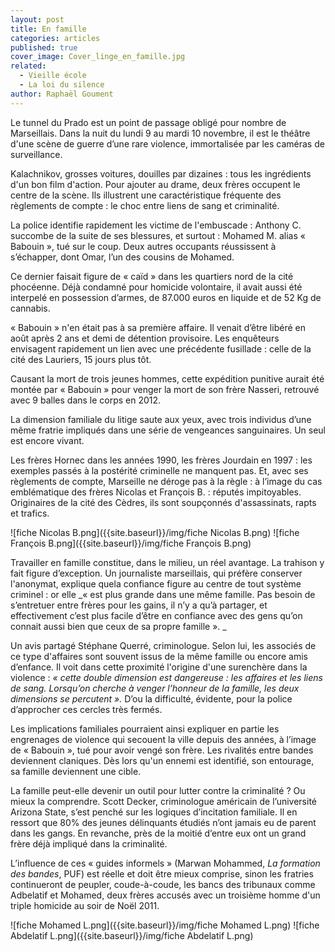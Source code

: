 ```yaml
---
layout: post
title: En famille
categories: articles
published: true
cover_image: Cover_linge_en_famille.jpg
related: 
  - Vieille école
  - La loi du silence
author: Raphaël Goument
---
```








Le tunnel du Prado est un point de passage obligé pour nombre de Marseillais. Dans la nuit du lundi 9 au mardi 10 novembre, il est le théâtre d'une scène de guerre d’une rare violence, immortalisée par les caméras de surveillance.

Kalachnikov, grosses voitures, douilles par dizaines : tous les ingrédients d'un bon film d'action. Pour ajouter au drame, deux frères occupent le centre de la scène. Ils illustrent une caractéristique fréquente des règlements de compte : le choc entre liens de sang et criminalité. 

La police identifie rapidement les victime de l'embuscade : Anthony C. succombe de la suite de ses blessures, et surtout : Mohamed M. alias « Babouin », tué sur le coup. Deux autres occupants réussissent à s’échapper, dont Omar, l’un des cousins de Mohamed.  

Ce dernier faisait figure de « caïd » dans les quartiers nord de la cité phocéenne. Déjà condamné pour homicide volontaire, il avait aussi été interpelé en possession d’armes, de 87.000 euros en liquide et de 52 Kg de cannabis. 

« Babouin » n'en était pas à sa première affaire. Il venait d’être libéré en août après 2 ans et demi de détention provisoire. Les enquêteurs envisagent rapidement un lien avec une précédente fusillade : celle de la cité des Lauriers, 15 jours plus tôt. 

Causant la mort de trois jeunes hommes, cette expédition punitive aurait été montée par    « Babouin » pour venger la mort de son frère Nasseri, retrouvé avec 9 balles dans le corps en 2012. 

La dimension familiale du litige saute aux yeux, avec trois individus d’une même fratrie impliqués dans une série de vengeances sanguinaires. Un seul est encore vivant. 

Les frères Hornec dans les années 1990, les frères Jourdain en 1997 : les exemples passés à la postérité criminelle ne manquent pas. Et, avec ses règlements de compte, Marseille ne déroge pas à la règle : à l’image du cas emblématique des frères Nicolas et François B. : réputés impitoyables. Originaires de la cité des Cèdres, ils sont soupçonnés d'assassinats, rapts et trafics. 

![fiche Nicolas B.png]({{site.baseurl}}/img/fiche Nicolas B.png)
![fiche François B.png]({{site.baseurl}}/img/fiche François B.png)


Travailler en famille constitue, dans le milieu, un réel avantage. La trahison y fait figure d’exception. Un journaliste marseillais, qui préfère conserver l'anonymat, explique quela confiance figure au centre de tout système criminel : or elle _« est plus grande dans une même famille. Pas besoin de s’entretuer entre frères pour les gains, il n’y a qu’à partager, et effectivement c’est plus facile d’être en confiance avec des gens qu’on connait aussi bien que ceux de sa propre famille ». _

Un avis partagé Stéphane Querré, criminologue. Selon lui, les associés de ce type d'affaires sont souvent issus de la même famille ou encore amis d’enfance. Il voit dans cette proximité l'origine d'une surenchère dans la violence : _« cette double dimension est dangereuse : les affaires et les liens de sang. Lorsqu’on cherche à venger l’honneur de la famille, les deux dimensions se percutent »._ D’ou la difficulté, évidente, pour la police d’approcher ces cercles très fermés. 

Les implications familiales pourraient ainsi expliquer en partie les engrenages de violence qui secouent la ville depuis des années, à l’image de « Babouin », tué pour avoir vengé son frère. Les rivalités entre bandes deviennent claniques. Dès lors qu'un ennemi est identifié, son entourage, sa famille deviennent une cible.

La famille peut-elle devenir un outil pour lutter contre la criminalité ? Ou mieux la comprendre. Scott Decker, criminologue américain de l’université Arizona State, s’est penché sur les logiques d’incitation familiale. Il en ressort que 80% des jeunes délinquants étudiés n’ont jamais eu de parent dans les gangs. En revanche, près de la moitié d’entre eux ont un grand frère déjà impliqué dans la criminalité. 

L’influence de ces « guides informels » (Marwan Mohammed, _La formation des bandes_, PUF) est réelle et doit être mieux comprise, sinon les fratries continueront de peupler, coude-à-coude, les bancs des tribunaux comme Adbelatif et Mohamed, deux frères accusés avec un troisième homme d'un triple homicide au soir de Noël 2011.
 

![fiche Mohamed L.png]({{site.baseurl}}/img/fiche Mohamed L.png)
![fiche Abdelatif L.png]({{site.baseurl}}/img/fiche Abdelatif L.png)
